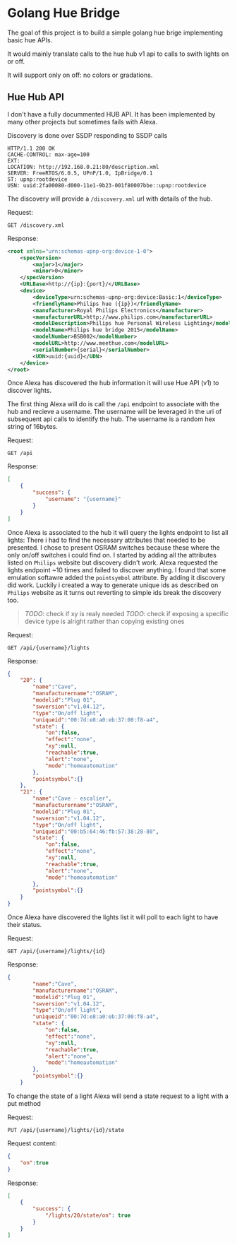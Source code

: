 # Golang Hue Bridge

The goal of this project is to build a simple golang hue brige implementing basic hue APIs.

It would mainly translate calls to the hue hub v1 api to calls to swith lights on or off.

It will support only on off: no colors or gradations.

## Hue Hub API

I don't have a fully docummented HUB API. It has been implemented by many other projects but sometimes fails with Alexa.

Discovery is done over SSDP responding to SSDP calls

```http
HTTP/1.1 200 OK
CACHE-CONTROL: max-age=100
EXT:
LOCATION: http://192.168.0.21:80/description.xml
SERVER: FreeRTOS/6.0.5, UPnP/1.0, IpBridge/0.1
ST: upnp:rootdevice
USN: uuid:2fa00080-d000-11e1-9b23-001f80007bbe::upnp:rootdevice
```

The discovery will provide a ```/discovery.xml``` url with details of the hub.

Request:
```http
GET /discovery.xml
```

Response:
```xml
<root xmlns="urn:schemas-upnp-org:device-1-0">
    <specVersion>
        <major>1</major>
        <minor>0</minor>
    </specVersion>
    <URLBase>http://{ip}:{port}/</URLBase>
    <device>
        <deviceType>urn:schemas-upnp-org:device:Basic:1</deviceType>
        <friendlyName>Philips hue ({ip})</friendlyName>
        <manufacturer>Royal Philips Electronics</manufacturer>
        <manufacturerURL>http://www.philips.com</manufacturerURL>
        <modelDescription>Philips hue Personal Wireless Lighting</modelDescription>
        <modelName>Philips hue bridge 2015</modelName>
        <modelNumber>BSB002</modelNumber>
        <modelURL>http://www.meethue.com</modelURL>
        <serialNumber>{serial}</serialNumber>
        <UDN>uuid:{uuid}</UDN>
    </device>
</root>
```

Once Alexa has discovered the hub information it will use Hue API (v1) to discover lights.

The first thing Alexa will do is call the ``/api`` endpoint to associate with the hub and recieve a username.
The username will be leveraged in the uri of subsequent api calls to identify the hub. 
The username is a random hex string of 16bytes.

Request:
```http
GET /api
```

Response:
```json
[
    {
        "success": {
            "username": "{username}"
        }
    }
]
```

Once Alexa is associated to the hub it will query the lights endpoint to list all lights:
There i had to find the necessary attributes that needed to be presented. I chose to present OSRAM switches because these where the only on/off switches i could find on.
I started by adding all the attributes listed on ``Philips`` website but discovery didn't work. Alexa requested the lights endpoint ~10 times and failed to discover anything.
I found that some emulation softawre added the ``pointsymbol`` attribute. By adding it discovery did work.
Luckily i created a way to generate unique ids as described on ``Philips`` website as it turns out reverting to simple ids break the discovery too.

> *TODO*: check if xy is realy needed 
> *TODO*: check if exposing a specific device type is alright rather than copying existing ones

Request:
```http
GET /api/{username}/lights
```

Response:
```json
{
    "20": {
        "name":"Cave",
        "manufacturername":"OSRAM",
        "modelid":"Plug 01",
        "swversion":"v1.04.12",
        "type":"On/off light",
        "uniqueid":"00:7d:e8:a0:eb:37:00:f8-a4",
        "state": {
            "on":false,
            "effect":"none",
            "xy":null,
            "reachable":true,
            "alert":"none",
            "mode":"homeautomation"
        },
        "pointsymbol":{}
    },
    "21": {
        "name":"Cave - escalier",
        "manufacturername":"OSRAM",
        "modelid":"Plug 01",
        "swversion":"v1.04.12",
        "type":"On/off light",
        "uniqueid":"00:b5:64:46:fb:57:38:28-80",
        "state": {
            "on":false,
            "effect":"none",
            "xy":null,
            "reachable":true,
            "alert":"none",
            "mode":"homeautomation"
        },
        "pointsymbol":{}
    }
}
```
Once Alexa have discovered the lights list it will poll to each light to have their status.

Request:
```http
GET /api/{username}/lights/{id}
```

Response:
```json
{
        "name":"Cave",
        "manufacturername":"OSRAM",
        "modelid":"Plug 01",
        "swversion":"v1.04.12",
        "type":"On/off light",
        "uniqueid":"00:7d:e8:a0:eb:37:00:f8-a4",
        "state": {
            "on":false,
            "effect":"none",
            "xy":null,
            "reachable":true,
            "alert":"none",
            "mode":"homeautomation"
        },
        "pointsymbol":{}
    }
```

To change the state of a light Alexa will send a state request to a light with a put method

Request:
```http
PUT /api/{username}/lights/{id}/state
```

Request content:
```json
{
    "on":true
}
```

Response:
```json
[
    {
        "success": {
            "/lights/20/state/on": true
        }
    }
]
```